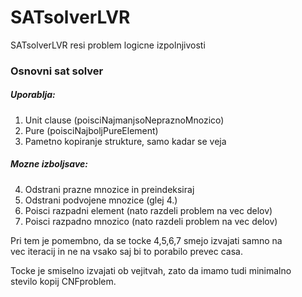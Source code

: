 # SATsolverLVR
SATsolverLVR resi problem logicne izpolnjivosti

### Osnovni sat solver
##### Uporablja:
1. Unit clause (poisciNajmanjsoNepraznoMnozico)
2. Pure (poisciNajboljPureElement)
3. Pametno kopiranje strukture, samo kadar se veja

##### Mozne izboljsave:
4. Odstrani prazne mnozice in preindeksiraj
5. Odstrani podvojene mnozice (glej 4.)
6. Poisci razpadni element (nato razdeli problem na vec delov)
7. Poisci razpadno mnozico (nato razdeli problem na vec delov)

Pri tem je pomembno, da se tocke 4,5,6,7 smejo izvajati samno na <br />
vec iteracij in ne na vsako saj bi to porabilo prevec casa. <br />

Tocke je smiselno izvajati ob vejitvah, zato da imamo tudi minimalno <br />
stevilo kopij CNFproblem. <br />
